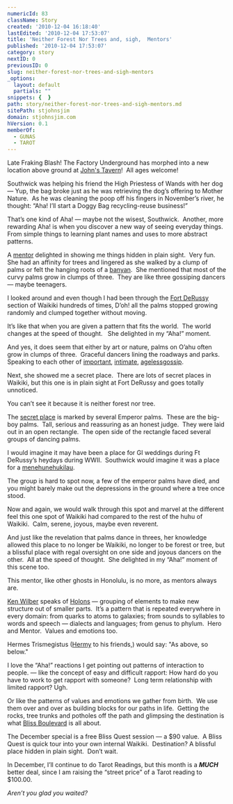 ```yaml
---
numericId: 83
className: Story
created: '2010-12-04 16:18:40'
lastEdited: '2010-12-04 17:53:07'
title: 'Neither Forest Nor Trees and, sigh,  Mentors'
published: '2010-12-04 17:53:07'
category: story
nextID: 0
previousID: 0
slug: neither-forest-nor-trees-and-sigh-mentors
_options:
  layout: default
  partials: ""
snippets: {  }
path: story/neither-forest-nor-trees-and-sigh-mentors.md
sitePath: stjohnsjim
domain: stjohnsjim.com
hVersion: 0.1
memberOf:
  - GUNAS
  - TAROT
---
```

Late Fraking Blash! The Factory Underground has morphed into a new location above ground at [John's Tavern][0]! &nbsp;All ages welcome!

Southwick was helping his friend the High Priestess of Wands with her dog &mdash; Yup, the bag broke just as he was retrieving the dog&rsquo;s offering to Mother Nature.&nbsp; As he was cleaning the poop off his fingers in November&rsquo;s river, he thought: &ldquo;Aha! I&rsquo;ll start a Doggy Bag recycling-reuse business!&rdquo;

That&rsquo;s one kind of Aha! &mdash; maybe not the wisest, Southwick.&nbsp; Another, more rewarding Aha! is when you discover a new way of seeing everyday things.&nbsp; From simple things to learning plant names and uses to more abstract patterns.

A [mentor][1] delighted in showing me things hidden in plain sight.&nbsp; Very fun.&nbsp; She had an affinity for trees and lingered as she walked by a clump of palms or felt the hanging roots of a [banyan][2].&nbsp; She mentioned that most of the curvy palms grow in clumps of three.&nbsp; They are like three gossiping dancers &mdash; maybe teenagers.

I looked around and even though I had been through the [Fort DeRussy][3] section of Waikiki hundreds of times, D&rsquo;oh! all the palms stopped growing randomly and clumped together without moving.

It&rsquo;s like that when you are given a pattern that fits the world.&nbsp; The world changes at the speed of thought. &nbsp; She delighted in my &ldquo;Aha!&rdquo; moment.

And yes, it does seem that either by art or nature, palms on O&rsquo;ahu often grow in clumps of three.&nbsp; Graceful dancers lining the roadways and parks.&nbsp; Speaking to each other of [important][4], [intimate][5], [ageless][6][gossip][7].

Next, she showed me a secret place.&nbsp; There are lots of secret places in Waikiki, but this one is in plain sight at Fort DeRussy and goes totally unnoticed.

You can&rsquo;t see it because it is neither forest nor tree.

The [secret place][8] is marked by several Emperor palms.&nbsp; These are the big-boy palms.&nbsp; Tall, serious and reassuring as an honest judge.&nbsp; They were laid out in an open rectangle.&nbsp; The open side of the rectangle faced several groups of dancing palms.

I would imagine it may have been a place for GI weddings during Ft DeRussy&rsquo;s heydays during WWII. &nbsp;Southwick would imagine it was a place for a [menehune][9][hukilau][10].

The group is hard to spot now, a few of the emperor palms have died, and you might barely make out the depressions in the ground where a tree once stood.

Now and again, we would walk through this spot and marvel at the different feel this one spot of Waikiki had compared to the rest of the huhu of Waikiki.&nbsp; Calm, serene, joyous, maybe even reverent.

And just like the revelation that palms dance in threes, her knowledge allowed this place to no longer be Waikiki, no longer to be forest or tree, but a blissful place with regal oversight on one side and joyous dancers on the other.&nbsp; All at the speed of thought.&nbsp; She delighted in my &ldquo;Aha!&rdquo; moment of this scene too.

This mentor, like other ghosts in Honolulu, is no more, as mentors always are.&nbsp;

[Ken Wilber][11] speaks of [Holons][12] &mdash; grouping of elements to make new structure out of smaller parts.&nbsp; It&rsquo;s a pattern that is repeated everywhere in every domain: from quarks to atoms to galaxies; from sounds to syllables to words and speech &mdash; dialects and languages; from genus to phylum.&nbsp; Hero and Mentor.&nbsp; Values and emotions too.

Hermes Trismegistus ([Hermy][13] to his friends,)&nbsp;would say: &quot;As above, so below.&quot;

I love the &ldquo;Aha!&rdquo; reactions I get pointing out patterns of interaction to people. &mdash; like the concept of easy and difficult rapport: How hard do you have to work to get rapport with someone?&nbsp; Long term relationship with limited rapport? Ugh.

Or like the patterns of values and emotions we gather from birth.&nbsp; We use them over and over as building blocks for our paths in life.&nbsp; Getting the rocks, tree trunks and potholes off the path and glimpsing the destination is what [Bliss Boulevard][14] is all about.

The December special is a free Bliss Quest session &mdash; a $90 value.&nbsp; A Bliss Quest is quick tour into your own internal Waikiki.&nbsp; Destination? A blissful place hidden in plain sight.&nbsp; Don&rsquo;t wait.

In December, I&rsquo;ll continue to do Tarot Readings, but this month is a **_MUCH_** better deal, since I am raising the &ldquo;street price&rdquo; of a Tarot reading to $100.00.

_Aren&rsquo;t you glad you waited?_

[0]: http://maps.google.com/maps/ms?ie=UTF8&amp;hl=en&amp;msa=0&amp;ll=45.590669,-122.754756&amp;spn=0.002516,0.003551&amp;t=h&amp;z=18&amp;msid=114144299215869109392.0004969fe04ec6e3cc721
[1]: http://en.wikipedia.org/wiki/Obi-Wan_Kenobi
[2]: http://prateekv.wordpress.com/2008/12/24/limca-book-of-records-quiz-2008-prelims/banyan-tree/
[3]: http://www.hiarmymuseumsoc.org/
[4]: http://gawker.com/5396065/lindsay-lohan-is-back-on-boys
[5]: http://gossipteen.com/
[6]: http://www.google.com/search?rls=en&amp;q=celeb+gossip+sites&amp;ie=UTF-8&amp;oe=UTF-8
[7]: http://www.google.com/search?rls=en&amp;q=sports+football+basketball+baseball&amp;ie=UTF-8&amp;oe=UTF-8
[8]: http://maps.google.com/maps/ms?&amp;oe=UTF-8&amp;ie=UTF8&amp;hq=&amp;hnear=Waikiki,+Honolulu,+HI&amp;gl=us&amp;ei=Pub6TNb8NYmssAP3w4X3DQ&amp;oi=geocode_result&amp;ved=0CB0Q8gEwAA&amp;hl=en&amp;msa=0&amp;msid=114144299215869109392.0004969f75c0606f90b80&amp;t=h&amp;z=20
[9]: http://en.wikipedia.org/wiki/Menehune
[10]: http://www.huffingtonpost.com/2010/12/04/state-department-to-colum_n_792059.html
[11]: http://www.kenwilber.com/home/landing/index.html
[12]: http://en.wikipedia.org/wiki/Holon_(philosophy)
[13]: http://www.google.com/search?rls=en&amp;q=hermes+trismegistus&amp;ie=UTF-8&amp;oe=UTF-8
[14]: http://blissblvd.com/